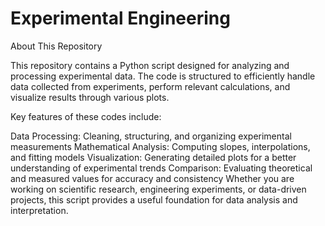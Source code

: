 # Experimental Engineering
About This Repository

This repository contains a Python script designed for analyzing and processing experimental data. The code is structured to efficiently handle data collected from experiments, perform relevant calculations, and visualize results through various plots.

Key features of these codes include:

Data Processing: Cleaning, structuring, and organizing experimental measurements
Mathematical Analysis: Computing slopes, interpolations, and fitting models
Visualization: Generating detailed plots for a better understanding of experimental trends
Comparison: Evaluating theoretical and measured values for accuracy and consistency
Whether you are working on scientific research, engineering experiments, or data-driven projects, this script provides a useful foundation for data analysis and interpretation.
